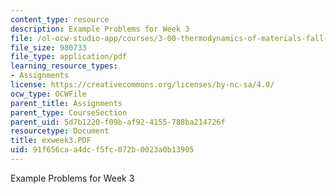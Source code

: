 ```yaml
---
content_type: resource
description: Example Problems for Week 3
file: /ol-ocw-studio-app/courses/3-00-thermodynamics-of-materials-fall-2002/91f656caa4dcf5fc072b0023a0b13905_exweek3.PDF
file_size: 980733
file_type: application/pdf
learning_resource_types:
- Assignments
license: https://creativecommons.org/licenses/by-nc-sa/4.0/
ocw_type: OCWFile
parent_title: Assignments
parent_type: CourseSection
parent_uid: 5d7b1220-f09b-af92-4155-788ba214726f
resourcetype: Document
title: exweek3.PDF
uid: 91f656ca-a4dc-f5fc-072b-0023a0b13905
---
```

Example Problems for Week 3